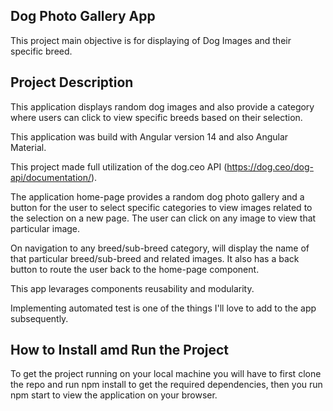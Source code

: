 ## Dog Photo Gallery App

This project main objective is for displaying of Dog Images and their specific breed.

## Project Description

This application displays random dog images and also provide a category where users can click to view specific breeds based on their selection.

This application was build with Angular version 14 and also Angular Material.

This project made full utilization of the dog.ceo API (https://dog.ceo/dog-api/documentation/).

The application home-page provides a random dog photo gallery and a button for the user to select specific categories to view images related to the selection on a new page. The user can click on any image to view that particular image.

On navigation to any breed/sub-breed category, will display the name of that particular breed/sub-breed and related images. It also has a back button to route the user back to the home-page component.

This app levarages components reusability and modularity.

Implementing automated test is one of the things I'll love to add to the app subsequently.
## How to Install amd Run the Project

To get the project running on your local machine you will have to first clone the repo and run npm install to get the required dependencies, then you run npm start to view the application on your browser.

